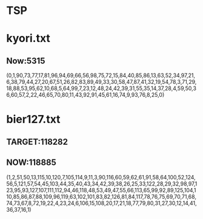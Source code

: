 # TSP

# kyori.txt

## Now:5315
(0,1,90,73,77,17,81,96,94,69,66,56,98,75,72,15,84,40,85,86,13,63,52,34,97,21,6,38,79,44,27,20,67,51,26,82,83,89,49,33,30,58,47,87,41,32,19,54,78,3,71,29,18,88,53,95,62,10,68,5,64,99,7,23,12,48,24,42,39,31,55,35,14,37,28,4,59,50,36,60,57,2,22,46,65,70,80,11,43,92,91,45,61,16,74,9,93,76,8,25,0)

# bier127.txt

## TARGET:118282

## NOW:118885
(1,2,51,50,13,115,10,120,7,105,114,9,11,3,90,116,60,59,62,61,91,58,64,100,52,124,56,5,121,57,54,45,103,44,35,40,43,34,42,39,38,26,25,33,122,28,29,32,98,97,123,95,93,127,107,111,112,94,46,118,48,53,49,47,55,66,113,65,99,92,89,125,104,110,85,86,87,88,109,96,119,63,102,101,83,82,126,81,84,117,78,76,75,69,70,71,68,74,73,67,8,72,19,22,4,23,24,6,106,15,108,20,17,21,18,77,79,80,31,27,30,12,14,41,36,37,16,1)
